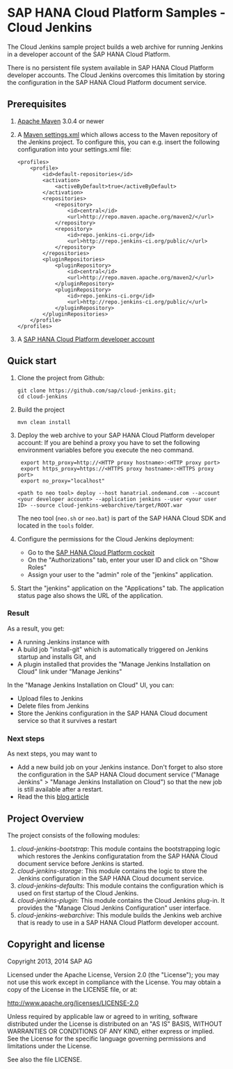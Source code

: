 # SAP HANA Cloud Platform Samples - Cloud Jenkins

The Cloud Jenkins sample project builds a web archive for running Jenkins in a developer account of the SAP HANA Cloud Platform.

There is no persistent file system available in SAP HANA Cloud Platform developer accounts.
The Cloud Jenkins overcomes this limitation by storing the configuration in the SAP HANA Cloud Platform document service.

## Prerequisites

1. [Apache Maven](http://maven.apache.org/) 3.0.4 or newer

2. A [Maven settings.xml](http://maven.apache.org/settings.html) which allows access to the Maven repository of the Jenkins project.
   To configure this, you can e.g. insert the following configuration into your settings.xml file:

    ```
    <profiles>
        <profile>
            <id>default-repositories</id>
            <activation>
                <activeByDefault>true</activeByDefault>
            </activation>
            <repositories>
                <repository>
                    <id>central</id>
                    <url>http://repo.maven.apache.org/maven2/</url>
                </repository>
                <repository>
                    <id>repo.jenkins-ci.org</id>
                    <url>http://repo.jenkins-ci.org/public/</url>
                </repository>
            </repositories>
            <pluginRepositories>
                <pluginRepository>
                    <id>central</id>
                    <url>http://repo.maven.apache.org/maven2/</url>
                </pluginRepository>
                <pluginRepository>
                    <id>repo.jenkins-ci.org</id>
                    <url>http://repo.jenkins-ci.org/public/</url>
                </pluginRepository>
            </pluginRepositories>
        </profile>
    </profiles>
    ```

3. A [SAP HANA Cloud Platform developer account](https://help.hana.ondemand.com/help/frameset.htm?65d74d39cb3a4bf8910cd36ec54d2b99.html)

## Quick start

1. Clone the project from Github:

    ```
	git clone https://github.com/sap/cloud-jenkins.git;
	cd cloud-jenkins
	```

2. Build the project

	```
    mvn clean install
    ```

3. Deploy the web archive to your SAP HANA Cloud Platform developer account:
   If you are behind a proxy you have to set the following environment variables before you execute the neo command.
	 
	    export http_proxy=http://<HTTP proxy hostname>:<HTTP proxy port>
	    export https_proxy=https://<HTTPS proxy hostname>:<HTTPS proxy port> 
	    export no_proxy="localhost"  

	  ```
	  <path to neo tool> deploy --host hanatrial.ondemand.com --account <your developer account> --application jenkins --user <your user ID> --source cloud-jenkins-webarchive/target/ROOT.war
	  ```
    The neo tool (`neo.sh` or `neo.bat`) is part of the SAP HANA Cloud SDK and located in the `tools` folder.

4. Configure the permissions for the Cloud Jenkins deployment:
	 - Go to the [SAP HANA Cloud Platform cockpit](https://account.hanatrial.ondemand.com/cockpit/)
	 - On the "Authorizations" tab, enter your user ID and click on "Show Roles"
	 - Assign your user to the "admin" role of the "jenkins" application.

5. Start the "jenkins" application on the "Applications" tab. The application status page also shows the URL of the application.
           
### Result

As a result, you get:

- A running Jenkins instance with
- A build job "install-git" which is automatically triggered on Jenkins startup and installs Git, and
- A plugin installed that provides the "Manage Jenkins Installation on Cloud" link under "Manage Jenkins"

In the "Manage Jenkins Installation on Cloud" UI, you can:

- Upload files to Jenkins
- Delete files from Jenkins
- Store the Jenkins configuration in the SAP HANA Cloud document service so that it survives a restart

### Next steps

As next steps, you may want to
- Add a new build job on your Jenkins instance.
  Don't forget to also store the configuration in the SAP HANA Cloud document service ("Manage Jenkins" > "Manage Jenkins Installation on Cloud") so that the new job is still available after a restart.
- Read the this [blog article](http://scn.sap.com/community/developer-center/cloud-platform/blog/2013/10/11/run-your-own-jenkins-on-sap-hana-cloud-platform)

## Project Overview

The project consists of the following modules:

1. *cloud-jenkins-bootstrap*: This module contains the bootstrapping logic which restores the Jenkins configuratation from the SAP HANA Cloud document service before Jenkins is started.
2. *cloud-jenkins-storage*: This module contains the logic to store the Jenkins configuration in the SAP HANA Cloud document service.
3. *cloud-jenkins-defaults*: This module contains the configuration which is used on first startup of the Cloud Jenkins.
4. *cloud-jenkins-plugin*: This module contains the Cloud Jenkins plug-in. It provides the "Manage Cloud Jenkins Configuration" user interface.
5. *cloud-jenkins-webarchive*: This module builds the Jenkins web archive that is ready to use in a SAP HANA Cloud Platform developer account.

## Copyright and license

Copyright 2013, 2014 SAP AG

Licensed under the Apache License, Version 2.0 (the "License");
you may not use this work except in compliance with the License.
You may obtain a copy of the License in the LICENSE file, or at:

   http://www.apache.org/licenses/LICENSE-2.0

Unless required by applicable law or agreed to in writing, software
distributed under the License is distributed on an "AS IS" BASIS,
WITHOUT WARRANTIES OR CONDITIONS OF ANY KIND, either express or implied.
See the License for the specific language governing permissions and
limitations under the License.

See also the file LICENSE.

